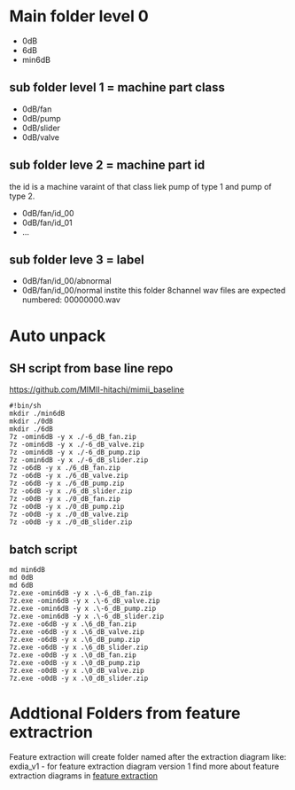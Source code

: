 # Main folder level 0
* 0dB
* 6dB
* min6dB

## sub folder level 1 = machine part class
* 0dB/fan
* 0dB/pump
* 0dB/slider
* 0dB/valve

## sub folder leve 2 = machine part id
the id is a machine varaint of that class liek pump of type 1 and pump of type 2.
* 0dB/fan/id_00
* 0dB/fan/id_01
* ...
## sub folder leve 3 = label
* 0dB/fan/id_00/abnormal
* 0dB/fan/id_00/normal
instite this folder 8channel  wav files are expected numbered: 00000000.wav

# Auto unpack
## SH script from base line repo 
https://github.com/MIMII-hitachi/mimii_baseline

```
#!bin/sh
mkdir ./min6dB
mkdir ./0dB
mkdir ./6dB
7z -omin6dB -y x ./-6_dB_fan.zip
7z -omin6dB -y x ./-6_dB_valve.zip
7z -omin6dB -y x ./-6_dB_pump.zip
7z -omin6dB -y x ./-6_dB_slider.zip
7z -o6dB -y x ./6_dB_fan.zip
7z -o6dB -y x ./6_dB_valve.zip
7z -o6dB -y x ./6_dB_pump.zip
7z -o6dB -y x ./6_dB_slider.zip
7z -o0dB -y x ./0_dB_fan.zip
7z -o0dB -y x ./0_dB_pump.zip
7z -o0dB -y x ./0_dB_valve.zip
7z -o0dB -y x ./0_dB_slider.zip
```
## batch script 
```
md min6dB
md 0dB
md 6dB
7z.exe -omin6dB -y x .\-6_dB_fan.zip
7z.exe -omin6dB -y x .\-6_dB_valve.zip
7z.exe -omin6dB -y x .\-6_dB_pump.zip
7z.exe -omin6dB -y x .\-6_dB_slider.zip
7z.exe -o6dB -y x .\6_dB_fan.zip
7z.exe -o6dB -y x .\6_dB_valve.zip
7z.exe -o6dB -y x .\6_dB_pump.zip
7z.exe -o6dB -y x .\6_dB_slider.zip
7z.exe -o0dB -y x .\0_dB_fan.zip
7z.exe -o0dB -y x .\0_dB_pump.zip
7z.exe -o0dB -y x .\0_dB_valve.zip
7z.exe -o0dB -y x .\0_dB_slider.zip
```

# Addtional Folders from feature extractrion
Feature extraction will create folder named after the extraction diagram like:
exdia_v1 - for feature extraction diagram version 1 find more about feature extraction diagrams in [feature extraction](../doc/feature_extraction.md)